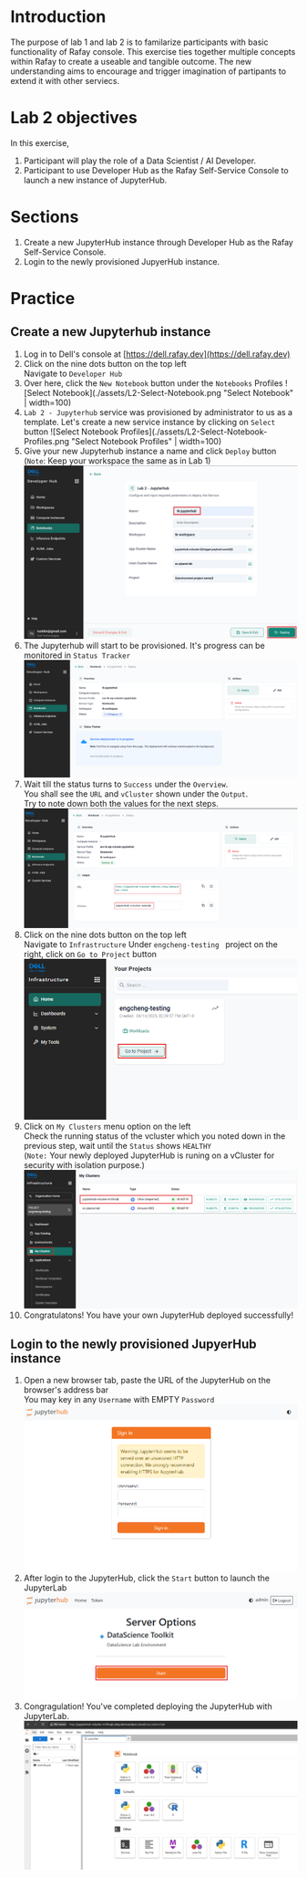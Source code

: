 # Introduction
The purpose of lab 1 and lab 2 is to familarize participants with basic functionality of Rafay console. 
This exercise ties together multiple concepts within Rafay to create a useable and tangible outcome.
The new understanding aims to encourage and trigger imagination of partipants to extend it with other serviecs.

# Lab 2 objectives
In this exercise, 
1. Participant will play the role of a Data Scientist / AI Developer.
2. Participant to use Developer Hub as the Rafay Self-Service Console to launch a new instance of JupyterHub. 

# Sections
1. Create a new JupyterHub instance through Developer Hub as the Rafay Self-Service Console.
2. Login to the newly provisioned JupyerHub instance.

# Practice
## Create a new Jupyterhub instance
1. Log in to Dell's console at [https://dell.rafay.dev](https://dell.rafay.dev)
2. Click on the nine dots button on the top left <br>
   Navigate to `Developer Hub`
3. Over here, click the `New Notebook` button under the `Notebooks` Profiles
![Select Notebook](./assets/L2-Select-Notebook.png "Select Notebook" | width=100)
4. `Lab 2 - Jupyterhub` service was provisioned by administrator to us as a template. Let's create a new service instance by clicking on `Select` button
![Select Notebook Profiles](./assets/L2-Select-Notebook-Profiles.png "Select Notebook Profiles" | width=100)
5. Give your new Jupyterhub instance a name and click `Deploy` button <br>
   (`Note`: Keep your workspace the same as in Lab 1)
![A unique name for your Jupyterhub](./assets/L2-App-Name.png "Enter Unique App's Name")
6. The Jupyterhub will start to be provisioned. It's progress can be monitored in `Status Tracker`
![Status panel](./assets/L2-Deploy-In-Progress.png "Deployment in progress ... till Success!")
7. Wait till the status turns to `Success` under the `Overview`. <br>
   You shall see the `URL` and `vCluster` shown under the `Output`. <br>
   Try to note down both the values for the next steps.
![Status panel](./assets/L2-JupyterHub-Deployed.png "Updating progress ... till Success!")
8. Click on the nine dots button on the top left <br>
   Navigate to `Infrastructure`
   Under  `engcheng-testing ` project on the right, click on `Go to Project` button
![Go To Project](./assets/L2-Go-To-Project.png)
9. Click on `My Clusters` menu option on the left <br>
   Check the running status of the vcluster which you noted down in the previous step, wait until the `Status` shows `HEALTHY` <br>
   (`Note:` Your newly deployed JupyterHub is runing on a vCluster for security with isolation purpose.)
![Check vCluster Status](./assets/L2-Check-vCluster-Status.png)
10. Congratulatons! You have your own JupyterHub deployed successfully!

## Login to the newly provisioned JupyerHub instance
1. Open a new browser tab, paste the URL of the JupyterHub on the browser's address bar <br>
   You may key in any `Username` with EMPTY `Password`  <br>
![JupyterHub login page](./assets/L2-JupyterHub-Landing-Page.png)
2. After login to the JupyterHub, click the `Start` button to launch the JupyterLab <br>
![Launch JupyterLab](./assets/L2-Launch-Single-User-JupyterHub.png)
3. Congragulation! You've completed deploying the JupyterHub with JupyterLab.
![Success Loading](./assets/L2-JupyterLab-Success-Loading.png)
